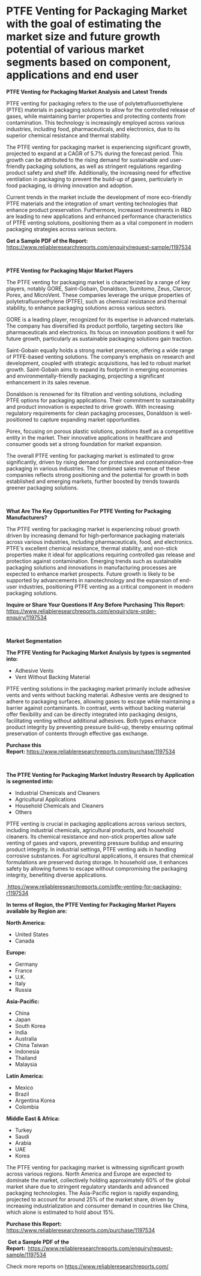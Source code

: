 <p><h1>PTFE Venting for Packaging Market with the goal of estimating the market size and future growth potential of various market segments based on component, applications and end user</h1></p><p><strong>PTFE Venting for Packaging Market Analysis and Latest Trends</strong></p>
<p><p>PTFE venting for packaging refers to the use of polytetrafluoroethylene (PTFE) materials in packaging solutions to allow for the controlled release of gases, while maintaining barrier properties and protecting contents from contamination. This technology is increasingly employed across various industries, including food, pharmaceuticals, and electronics, due to its superior chemical resistance and thermal stability.</p><p>The PTFE venting for packaging market is experiencing significant growth, projected to expand at a CAGR of 5.7% during the forecast period. This growth can be attributed to the rising demand for sustainable and user-friendly packaging solutions, as well as stringent regulations regarding product safety and shelf life. Additionally, the increasing need for effective ventilation in packaging to prevent the build-up of gases, particularly in food packaging, is driving innovation and adoption.</p><p>Current trends in the market include the development of more eco-friendly PTFE materials and the integration of smart venting technologies that enhance product preservation. Furthermore, increased investments in R&D are leading to new applications and enhanced performance characteristics of PTFE venting solutions, positioning them as a vital component in modern packaging strategies across various sectors.</p></p>
<p><strong>Get a Sample PDF of the Report:&nbsp;</strong> <a href="https://www.reliableresearchreports.com/enquiry/request-sample/1197534?utm_campaign=3543&utm_medium=2&utm_source=Github&utm_content=ia&utm_term=03042025&utm_id=ptfe-venting-for-packaging">https://www.reliableresearchreports.com/enquiry/request-sample/1197534</a></p>
<p>&nbsp;</p>
<p><strong>PTFE Venting for Packaging Major Market Players</strong></p>
<p><p>The PTFE venting for packaging market is characterized by a range of key players, notably GORE, Saint-Gobain, Donaldson, Sumitomo, Zeus, Clarcor, Porex, and MicroVent. These companies leverage the unique properties of polytetrafluoroethylene (PTFE), such as chemical resistance and thermal stability, to enhance packaging solutions across various sectors.</p><p>GORE is a leading player, recognized for its expertise in advanced materials. The company has diversified its product portfolio, targeting sectors like pharmaceuticals and electronics. Its focus on innovation positions it well for future growth, particularly as sustainable packaging solutions gain traction.</p><p>Saint-Gobain equally holds a strong market presence, offering a wide range of PTFE-based venting solutions. The company’s emphasis on research and development, coupled with strategic acquisitions, has led to robust market growth. Saint-Gobain aims to expand its footprint in emerging economies and environmentally-friendly packaging, projecting a significant enhancement in its sales revenue.</p><p>Donaldson is renowned for its filtration and venting solutions, including PTFE options for packaging applications. Their commitment to sustainability and product innovation is expected to drive growth. With increasing regulatory requirements for clean packaging processes, Donaldson is well-positioned to capture expanding market opportunities.</p><p>Porex, focusing on porous plastic solutions, positions itself as a competitive entity in the market. Their innovative applications in healthcare and consumer goods set a strong foundation for market expansion.</p><p>The overall PTFE venting for packaging market is estimated to grow significantly, driven by rising demand for protective and contamination-free packaging in various industries. The combined sales revenue of these companies reflects strong positioning and the potential for growth in both established and emerging markets, further boosted by trends towards greener packaging solutions.</p></p>
<p>&nbsp;</p>
<p><strong>What Are The Key Opportunities For PTFE Venting for Packaging Manufacturers?</strong></p>
<p><p>The PTFE venting for packaging market is experiencing robust growth driven by increasing demand for high-performance packaging materials across various industries, including pharmaceuticals, food, and electronics. PTFE's excellent chemical resistance, thermal stability, and non-stick properties make it ideal for applications requiring controlled gas release and protection against contamination. Emerging trends such as sustainable packaging solutions and innovations in manufacturing processes are expected to enhance market prospects. Future growth is likely to be supported by advancements in nanotechnology and the expansion of end-user industries, positioning PTFE venting as a critical component in modern packaging solutions.</p></p>
<p><strong>Inquire or Share Your Questions If Any Before Purchasing This Report:</strong> <a href="https://www.reliableresearchreports.com/enquiry/pre-order-enquiry/1197534?utm_campaign=3543&utm_medium=2&utm_source=Github&utm_content=ia&utm_term=03042025&utm_id=ptfe-venting-for-packaging">https://www.reliableresearchreports.com/enquiry/pre-order-enquiry/1197534</a></p>
<p>&nbsp;</p>
<p><strong>Market Segmentation</strong></p>
<p><strong>The PTFE Venting for Packaging Market Analysis by types is segmented into:</strong></p>
<p><ul><li>Adhesive Vents</li><li>Vent Without Backing Material</li></ul></p>
<p><p>PTFE venting solutions in the packaging market primarily include adhesive vents and vents without backing material. Adhesive vents are designed to adhere to packaging surfaces, allowing gases to escape while maintaining a barrier against contaminants. In contrast, vents without backing material offer flexibility and can be directly integrated into packaging designs, facilitating venting without additional adhesives. Both types enhance product integrity by preventing pressure build-up, thereby ensuring optimal preservation of contents through effective gas exchange.</p></p>
<p><strong>Purchase this Report:&nbsp;</strong><a href="https://www.reliableresearchreports.com/purchase/1197534?utm_campaign=3543&utm_medium=2&utm_source=Github&utm_content=ia&utm_term=03042025&utm_id=ptfe-venting-for-packaging">https://www.reliableresearchreports.com/purchase/1197534</a></p>
<p>&nbsp;</p>
<p><strong>The PTFE Venting for Packaging Market Industry Research by Application is segmented into:</strong></p>
<p><ul><li>Industrial Chemicals and Cleaners</li><li>Agricultural Applications</li><li>Household Chemicals and Cleaners</li><li>Others</li></ul></p>
<p><p>PTFE venting is crucial in packaging applications across various sectors, including industrial chemicals, agricultural products, and household cleaners. Its chemical resistance and non-stick properties allow safe venting of gases and vapors, preventing pressure buildup and ensuring product integrity. In industrial settings, PTFE venting aids in handling corrosive substances. For agricultural applications, it ensures that chemical formulations are preserved during storage. In household use, it enhances safety by allowing fumes to escape without compromising the packaging integrity, benefiting diverse applications.</p></p>
<p><a href="https://www.reliableresearchreports.com/ptfe-venting-for-packaging-r1197534?utm_campaign=3543&utm_medium=2&utm_source=Github&utm_content=ia&utm_term=03042025&utm_id=ptfe-venting-for-packaging">&nbsp;https://www.reliableresearchreports.com/ptfe-venting-for-packaging-r1197534</a></p>
<p><strong>In terms of Region, the PTFE Venting for Packaging Market Players available by Region are:</strong></p>
<p>
    <p> <strong> North America: </strong>
        <ul>
            <li>United States</li>
            <li>Canada</li>
        </ul>
        </p> 
    <p> <strong> Europe: </strong>
        <ul>
            <li>Germany</li>
            <li>France</li>
            <li>U.K.</li>
            <li>Italy</li>
            <li>Russia</li>
        </ul>
        </p> 
    <p> <strong> Asia-Pacific: </strong>
        <ul>
            <li>China</li>
            <li>Japan</li>
            <li>South Korea</li>
            <li>India</li>
            <li>Australia</li>
            <li>China Taiwan</li>
            <li>Indonesia</li>
            <li>Thailand</li>
            <li>Malaysia</li>
        </ul>
        </p> 
    <p> <strong> Latin America: </strong>
        <ul>
            <li>Mexico</li>
            <li>Brazil</li>
            <li>Argentina Korea</li>
            <li>Colombia</li>
        </ul>
        </p> 
    <p> <strong> Middle East & Africa: </strong>
        <ul>
            <li>Turkey</li>
            <li>Saudi</li>
            <li>Arabia</li>
            <li>UAE</li>
            <li>Korea</li>
        </ul>
    </p>
    </p>
<p><p>The PTFE venting for packaging market is witnessing significant growth across various regions. North America and Europe are expected to dominate the market, collectively holding approximately 60% of the global market share due to stringent regulatory standards and advanced packaging technologies. The Asia-Pacific region is rapidly expanding, projected to account for around 25% of the market share, driven by increasing industrialization and consumer demand in countries like China, which alone is estimated to hold about 15%.</p></p>
<p><strong>Purchase this Report: </strong><a href="https://www.reliableresearchreports.com/purchase/1197534?utm_campaign=3543&utm_medium=2&utm_source=Github&utm_content=ia&utm_term=03042025&utm_id=ptfe-venting-for-packaging">https://www.reliableresearchreports.com/purchase/1197534</a></p>
<p>&nbsp;<strong>Get a Sample PDF of the Report:&nbsp;&nbsp;</strong><a href="https://www.reliableresearchreports.com/enquiry/request-sample/1197534?utm_campaign=3543&utm_medium=2&utm_source=Github&utm_content=ia&utm_term=03042025&utm_id=ptfe-venting-for-packaging">https://www.reliableresearchreports.com/enquiry/request-sample/1197534</a></p>
<p><strong></strong></p>
<p>Check more reports on <a href="https://www.reliableresearchreports.com/?utm_campaign=3543&utm_medium=2&utm_source=Github&utm_content=ia&utm_term=03042025&utm_id=ptfe-venting-for-packaging">https://www.reliableresearchreports.com/</a></p>